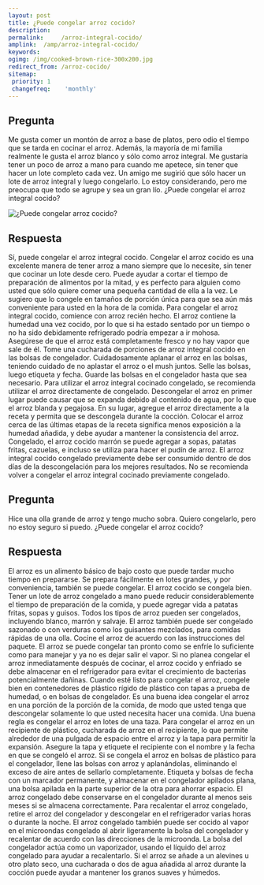 ```yaml
---
layout: post
title: ¿Puede congelar arroz cocido?  
description: 
permalink:     /arroz-integral-cocido/
amplink:  /amp/arroz-integral-cocido/
keywords: 
ogimg: /img/cooked-brown-rice-300x200.jpg
redirect_from: /arroz-cocido/
sitemap:
 priority: 1
 changefreq:    'monthly'
---
```




## Pregunta

Me gusta comer un montón de arroz a base de platos, pero odio el tiempo que se tarda en cocinar el arroz. Además, la mayoría de mi familia realmente le gusta el arroz blanco y sólo como arroz integral. Me gustaría tener un poco de arroz a mano para cuando me apetece, sin tener que hacer un lote completo cada vez. Un amigo me sugirió que sólo hacer un lote de arroz integral y luego congelarlo. Lo estoy considerando, pero me preocupa que todo se agrupe y sea un gran lío. ¿Puede congelar el arroz integral cocido?


![¿Puede congelar arroz cocido?](https://sepuedecongelar.com/img/cooked-brown-rice-300x200.jpg "¿Puede congelar arroz cocido?" )


## Respuesta

Sí, puede congelar el arroz integral cocido. Congelar el arroz cocido es una excelente manera de tener arroz a mano siempre que lo necesite, sin tener que cocinar un lote desde cero. Puede ayudar a cortar el tiempo de preparación de alimentos por la mitad, y es perfecto para alguien como usted que sólo quiere comer una pequeña cantidad de ella a la vez. Le sugiero que lo congele en tamaños de porción única para que sea aún más conveniente para usted en la hora de la comida.
Para congelar el arroz integral cocido, comience con arroz recién hecho. El arroz contiene la humedad una vez cocido, por lo que si ha estado sentado por un tiempo o no ha sido debidamente refrigerado podría empezar a ir mohosa. Asegúrese de que el arroz está completamente fresco y no hay vapor que sale de él.
Tome una cucharada de porciones de arroz integral cocido en las bolsas de congelador. Cuidadosamente aplanar el arroz en las bolsas, teniendo cuidado de no aplastar el arroz o el mush juntos. Selle las bolsas, luego etiqueta y fecha. Guarde las bolsas en el congelador hasta que sea necesario.
Para utilizar el arroz integral cocinado congelado, se recomienda utilizar el arroz directamente de congelado. Descongelar el arroz en primer lugar puede causar que se expanda debido al contenido de agua, por lo que el arroz blanda y pegajosa. En su lugar, agregue el arroz directamente a la receta y permita que se descongela durante la cocción. Colocar el arroz cerca de las últimas etapas de la receta significa menos exposición a la humedad añadida, y debe ayudar a mantener la consistencia del arroz. Congelado, el arroz cocido marrón se puede agregar a sopas, patatas fritas, cazuelas, e incluso se utiliza para hacer el pudín de arroz.
El arroz integral cocido congelado previamente debe ser consumido dentro de dos días de la descongelación para los mejores resultados. No se recomienda volver a congelar el arroz integral cocinado previamente congelado.

## Pregunta

Hice una olla grande de arroz y tengo mucho sobra. Quiero congelarlo, pero no estoy seguro si puedo. ¿Puede congelar el arroz cocido?


## Respuesta

El arroz es un alimento básico de bajo costo que puede tardar mucho tiempo en prepararse. Se prepara fácilmente en lotes grandes, y por conveniencia, también se puede congelar. El arroz cocido se congela bien. Tener un lote de arroz congelado a mano puede reducir considerablemente el tiempo de preparación de la comida, y puede agregar vida a patatas fritas, sopas y guisos. Todos los tipos de arroz pueden ser congelados, incluyendo blanco, marrón y salvaje. El arroz también puede ser congelado sazonado o con verduras como los guisantes mezclados, para comidas rápidas de una olla.
Cocine el arroz de acuerdo con las instrucciones del paquete. El arroz se puede congelar tan pronto como se enfríe lo suficiente como para manejar y ya no es dejar salir el vapor. Si no planea congelar el arroz inmediatamente después de cocinar, el arroz cocido y enfriado se debe almacenar en el refrigerador para evitar el crecimiento de bacterias potencialmente dañinas. Cuando esté listo para congelar el arroz, congele bien en contenedores de plástico rígido de plástico con tapas a prueba de humedad, o en bolsas de congelador. Es una buena idea congelar el arroz en una porción de la porción de la comida, de modo que usted tenga que descongelar solamente lo que usted necesita hacer una comida. Una buena regla es congelar el arroz en lotes de una taza.
Para congelar el arroz en un recipiente de plástico, cucharada de arroz en el recipiente, lo que permite alrededor de una pulgada de espacio entre el arroz y la tapa para permitir la expansión. Asegure la tapa y etiquete el recipiente con el nombre y la fecha en que se congeló el arroz. Si se congela el arroz en bolsas de plástico para el congelador, llene las bolsas con arroz y aplanándolas, eliminando el exceso de aire antes de sellarlo completamente. Etiqueta y bolsas de fecha con un marcador permanente, y almacenar en el congelador apilados plana, una bolsa apilada en la parte superior de la otra para ahorrar espacio.
El arroz congelado debe conservarse en el congelador durante al menos seis meses si se almacena correctamente.
Para recalentar el arroz congelado, retire el arroz del congelador y descongelar en el refrigerador varias horas o durante la noche. El arroz congelado también puede ser cocido al vapor en el microondas congelado al abrir ligeramente la bolsa del congelador y recalentar de acuerdo con las direcciones de la microonda. La bolsa del congelador actúa como un vaporizador, usando el líquido del arroz congelado para ayudar a recalentarlo. Si el arroz se añade a un alevines u otro plato seco, una cucharada o dos de agua añadida al arroz durante la cocción puede ayudar a mantener los granos suaves y húmedos.
